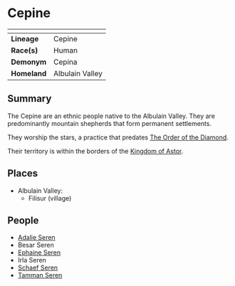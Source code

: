 # Cepine

| []() | |
| --- | --- |
| **Lineage** | Cepine |
| **Race(s)** | Human |
| **Demonym** | Cepina |
| **Homeland** | Albulain Valley |

## Summary

The Cepine are an ethnic people native to the Albulain Valley. They are predominantly mountain shepherds that form permanent settlements.

They worship the stars, a practice that predates [The Order of the Diamond](../organisations/the-order-of-the-diamond.md).

Their territory is within the borders of the [Kingdom of Astor](../civilisations/kingdom-of-astor/kingdom-of-astor.md).

## Places

- Albulain Valley:
  - Filisur (village)

## People

- [Adalie Seren](../characters/adalie-seren.md)
- Besar Seren
- [Ephaine Seren](../characters/ephaine-seren.md)
- Irla Seren
- [Schaef Seren](../characters/schaef-seren.md)
- [Tamman Seren](../characters/tamman-seren.md)
